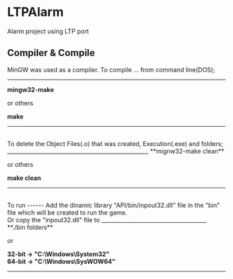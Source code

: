 LTPAlarm
========
Alarm project using LTP port 


Compiler & Compile
------------------
MinGW was used as a compiler. To compile ... from command line(DOS);
___________________________________________________
**mingw32-make**

or others

**make**
___________________________________________________

<br>
To delete the Object Files(.o) that was created, Execution(.exe) and folders;
___________________________________________________
**mignw32-make clean**

or others

**make clean**
___________________________________________________

<br>
To run
------
Add the dinamic library "API/bin/inpout32.dll" file in the "bin" file which will be created to run the game. <br>
Or copy the "inpout32.dll" file to
______________________________________
**./bin folders**

or

**32-bit -> "C:\Windows\System32\"**
<br>
**64-bit -> "C:\Windows\SysWOW64\"**
______________________________________

